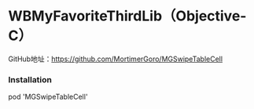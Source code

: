 # WBMyFavoriteThirdLib（Objective-C）
GitHub地址：https://github.com/MortimerGoro/MGSwipeTableCell

### Installation
pod 'MGSwipeTableCell'
